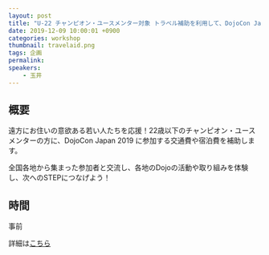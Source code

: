 ```yaml
---
layout: post
title: "U-22 チャンピオン・ユースメンター対象 トラベル補助を利用して、DojoCon Japan 2019に参加しよう！"
date: 2019-12-09 10:00:01 +0900
categories: workshop
thumbnail: travelaid.png
tags: 企画
permalink:
speakers:
    - 玉井
---
```

## 概要
遠方にお住いの意欲ある若い人たちを応援！22歳以下のチャンピオン・ユースメンターの方に、DojoCon Japan 2019 に参加する交通費や宿泊費を補助します。

全国各地から集まった参加者と交流し、各地のDojoの活動や取り組みを体験し、次へのSTEPにつなげよう！

## 時間
事前

詳細は[こちら]({{site.url}}/posts/6/)
